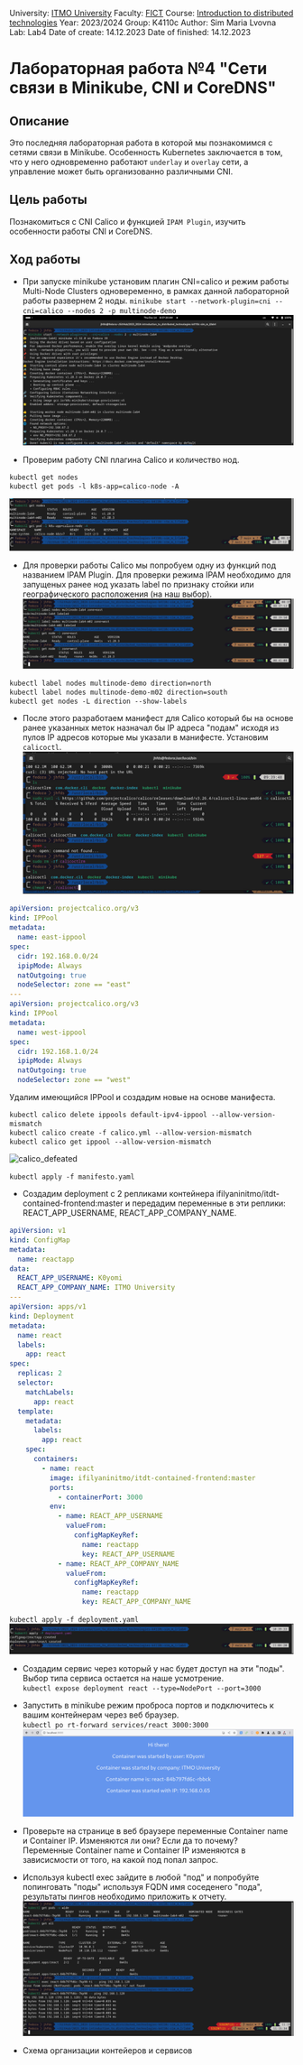 University: [ITMO University](https://itmo.ru/ru/)
Faculty: [FICT](https://fict.itmo.ru)
Course: [Introduction to distributed technologies](https://github.com/itmo-ict-faculty/introduction-to-distributed-technologies)
Year: 2023/2024
Group: K4110c
Author: Sim Maria Lvovna
Lab: Lab4
Date of create: 14.12.2023
Date of finished: 14.12.2023

# Лабораторная работа №4 "Сети связи в Minikube, CNI и CoreDNS"
## Описание
Это последняя лабораторная работа в которой мы познакомимся с сетями связи в Minikube. Особенность Kubernetes заключается в том, что у него одновременно работают `underlay` и `overlay` сети, а управление может быть организованно различными CNI.
## Цель работы
Познакомиться с CNI Calico и функцией `IPAM Plugin`, изучить особенности работы CNI и CoreDNS.

## Ход работы
+ При запуске minikube установим плагин CNI=calico и режим работы Multi-Node Clusters одновеременно, в рамках данной лабораторной работы развернем 2 ноды.
`minikube start --network-plugin=cni --cni=calico --nodes 2 -p multinode-demo` <br>
![task1](img/1task.png) <br>

+ Проверим работу CNI плагина Calico и количество нод.
```console
kubectl get nodes
kubectl get pods -l k8s-app=calico-node -A
```
![task2](img/task2.png) <br>

+ Для проверки работы Calico мы попробуем одну из функций под названием IPAM Plugin. Для проверки режима IPAM необходимо для запущеных ранее нод указать label по признаку стойки или географического расположения (на наш выбор).
![task3](img/task3.png) <br>
```console
kubectl label nodes multinode-demo direction=north  
kubectl label nodes multinode-demo-m02 direction=south
kubectl get nodes -L direction --show-labels
```

+ После этого разработаем манифест для Calico который бы на основе ранее указанных меток назначал бы IP адреса "подам" исходя из пулов IP адресов которые мы указали в манифесте.
Установим `calicoctl`. <br>
![calicoctl_defeated](img/calicoctl_defeated.jpg) <br>

```yaml
apiVersion: projectcalico.org/v3
kind: IPPool
metadata:
  name: east-ippool
spec:
  cidr: 192.168.0.0/24
  ipipMode: Always
  natOutgoing: true
  nodeSelector: zone == "east"
---
apiVersion: projectcalico.org/v3
kind: IPPool
metadata:
  name: west-ippool
spec:
  cidr: 192.168.1.0/24
  ipipMode: Always
  natOutgoing: true
  nodeSelector: zone == "west"
```
Удалим имеющийся IPPool и создадим новые на основе манифеста.<br>

```console
kubectl calico delete ippools default-ipv4-ippool --allow-version-mismatch
kubectl calico create -f calico.yml --allow-version-mismatch
kubectl calico get ippool --allow-version-mismatch
```
![calico_defeated](img/calico_defeated.jpg) <br>

`kubectl apply -f manifesto.yaml` <br>

+  Создадим deployment с 2 репликами контейнера ifilyaninitmo/itdt-contained-frontend:master и передадим переменные в эти реплики: REACT_APP_USERNAME, REACT_APP_COMPANY_NAME. 
```yaml
apiVersion: v1
kind: ConfigMap
metadata:
  name: reactapp
data:
  REACT_APP_USERNAME: K0yomi
  REACT_APP_COMPANY_NAME: ITMO University
---
apiVersion: apps/v1
kind: Deployment
metadata:
  name: react
  labels:
    app: react
spec:
  replicas: 2
  selector:
    matchLabels:
      app: react
  template:
    metadata:
      labels:
        app: react
    spec:
      containers:
        - name: react
          image: ifilyaninitmo/itdt-contained-frontend:master
          ports:
            - containerPort: 3000
          env:
            - name: REACT_APP_USERNAME
              valueFrom:
                configMapKeyRef:
                  name: reactapp
                  key: REACT_APP_USERNAME
            - name: REACT_APP_COMPANY_NAME
              valueFrom:
                configMapKeyRef:
                  name: reactapp
                  key: REACT_APP_COMPANY_NAME
```
`kubectl apply -f deployment.yaml` <br>
![deployment_task](img/deploy_task.png) <br>


+ Создадим сервис через который у нас будет доступ на эти "поды". Выбор типа сервиса остается на наше усмотрение. <br>
`kubectl expose deployment react --type=NodePort --port=3000` <br>


+ Запустить в minikube режим проброса портов и подключитесь к вашим контейнерам через веб браузер. <br>
`kubectl po	rt-forward services/react 3000:3000` <br>
![ura](lab4/img/ura.png) <br>

+ Проверьте на странице в веб браузере переменные Container name и Container IP. Изменяются ли они? Если да то почему? <br>
Переменные Container name и Container IP изменяются в зависисмости от того, на какой под попал запрос. <br>
+ Используя kubectl exec зайдите в любой "под" и попробуйте попинговать "поды" используя FQDN имя соседенего "пода", результаты пингов необходимо приложить к отчету. <br>
![final](img/final.png) <br>


+ Схема организации контейеров и сервисов <br>